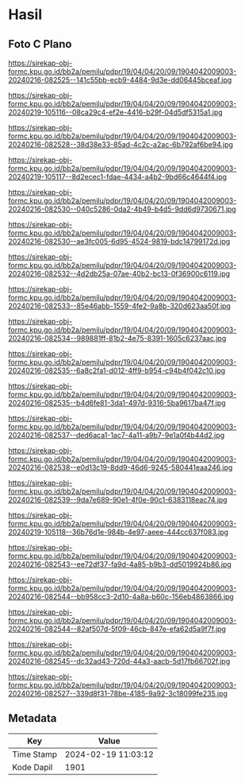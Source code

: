 # Hasil

## Foto C Plano

https://sirekap-obj-formc.kpu.go.id/bb2a/pemilu/pdpr/19/04/04/20/09/1904042009003-20240216-082525--141c55bb-ecb9-4484-9d3e-dd06445bceaf.jpg

https://sirekap-obj-formc.kpu.go.id/bb2a/pemilu/pdpr/19/04/04/20/09/1904042009003-20240219-105116--08ca29c4-ef2e-4416-b29f-04d5df5315a1.jpg

https://sirekap-obj-formc.kpu.go.id/bb2a/pemilu/pdpr/19/04/04/20/09/1904042009003-20240216-082528--38d38e33-85ad-4c2c-a2ac-6b792af6be94.jpg

https://sirekap-obj-formc.kpu.go.id/bb2a/pemilu/pdpr/19/04/04/20/09/1904042009003-20240219-105117--8d2ecec1-fdae-4434-a4b2-9bd66c4644f4.jpg

https://sirekap-obj-formc.kpu.go.id/bb2a/pemilu/pdpr/19/04/04/20/09/1904042009003-20240216-082530--040c5286-0da2-4b49-b4d5-9dd6d9730671.jpg

https://sirekap-obj-formc.kpu.go.id/bb2a/pemilu/pdpr/19/04/04/20/09/1904042009003-20240216-082530--ae3fc005-6d95-4524-9819-bdc14799172d.jpg

https://sirekap-obj-formc.kpu.go.id/bb2a/pemilu/pdpr/19/04/04/20/09/1904042009003-20240216-082532--4d2db25a-07ae-40b2-bc13-0f36900c6119.jpg

https://sirekap-obj-formc.kpu.go.id/bb2a/pemilu/pdpr/19/04/04/20/09/1904042009003-20240216-082533--85e46abb-1559-4fe2-9a8b-320d623aa50f.jpg

https://sirekap-obj-formc.kpu.go.id/bb2a/pemilu/pdpr/19/04/04/20/09/1904042009003-20240216-082534--989881ff-81b2-4e75-8391-1605c6237aac.jpg

https://sirekap-obj-formc.kpu.go.id/bb2a/pemilu/pdpr/19/04/04/20/09/1904042009003-20240216-082535--6a8c2fa1-d012-4ff9-b954-c94b4f042c10.jpg

https://sirekap-obj-formc.kpu.go.id/bb2a/pemilu/pdpr/19/04/04/20/09/1904042009003-20240216-082535--b4d6fe81-3da1-497d-9316-5ba9617ba47f.jpg

https://sirekap-obj-formc.kpu.go.id/bb2a/pemilu/pdpr/19/04/04/20/09/1904042009003-20240216-082537--ded6aca1-1ac7-4a11-a9b7-9e1a0f4b44d2.jpg

https://sirekap-obj-formc.kpu.go.id/bb2a/pemilu/pdpr/19/04/04/20/09/1904042009003-20240216-082538--e0d13c19-8dd9-46d6-9245-580441eaa246.jpg

https://sirekap-obj-formc.kpu.go.id/bb2a/pemilu/pdpr/19/04/04/20/09/1904042009003-20240216-082539--9da7e689-90e1-4f0e-90c1-6383118eac74.jpg

https://sirekap-obj-formc.kpu.go.id/bb2a/pemilu/pdpr/19/04/04/20/09/1904042009003-20240219-105118--36b76d1e-984b-4e97-aeee-444cc637f083.jpg

https://sirekap-obj-formc.kpu.go.id/bb2a/pemilu/pdpr/19/04/04/20/09/1904042009003-20240216-082543--ee72df37-fa9d-4a85-b9b3-dd5019924b86.jpg

https://sirekap-obj-formc.kpu.go.id/bb2a/pemilu/pdpr/19/04/04/20/09/1904042009003-20240216-082544--bb958cc3-2d10-4a8a-b60c-156eb4863866.jpg

https://sirekap-obj-formc.kpu.go.id/bb2a/pemilu/pdpr/19/04/04/20/09/1904042009003-20240216-082544--82af507d-5f09-46cb-847e-efa62d5a9f7f.jpg

https://sirekap-obj-formc.kpu.go.id/bb2a/pemilu/pdpr/19/04/04/20/09/1904042009003-20240216-082545--dc32ad43-720d-44a3-aacb-5d17fb66702f.jpg

https://sirekap-obj-formc.kpu.go.id/bb2a/pemilu/pdpr/19/04/04/20/09/1904042009003-20240216-082527--339d8f31-78be-4185-9a92-3c18099fe235.jpg


## Metadata

| Key        | Value               |
| ---------- | ------------------- |
| Time Stamp | 2024-02-19 11:03:12 |
| Kode Dapil | 1901                |



